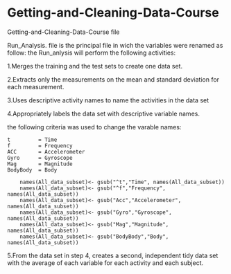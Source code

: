  # Getting-and-Cleaning-Data-Course
 
  Getting-and-Cleaning-Data-Course file
  		  
 Run_Analysis. file is the principal file in wich the variables were renamed as follow:
 the Run_anlysis will perform the following activities:
 
 1.Merges the training and the test sets to create one data set.
 
 2.Extracts only the measurements on the mean and standard deviation for each measurement.
 
 3.Uses descriptive activity names to name the activities in the data set
 
 4.Appropriately labels the data set with descriptive variable names.
 
 the following criteria was used to change the varable names:
 
    t         = Time
    f         = Frequency
    ACC       = Accelerometer
    Gyro      = Gyroscope
    Mag       = Magnitude
    BodyBody  = Body

        names(All_data_subset)<- gsub("^t","Time", names(All_data_subset)) 
        names(All_data_subset)<- gsub("^f","Frequency", names(All_data_subset))
        names(All_data_subset)<- gsub("Acc","Accelerometer", names(All_data_subset))
        names(All_data_subset)<- gsub("Gyro","Gyroscope", names(All_data_subset))
        names(All_data_subset)<- gsub("Mag","Magnitude", names(All_data_subset))
        names(All_data_subset)<- gsub("BodyBody","Body", names(All_data_subset))
        

 5.From the data set in step 4, creates a second, independent tidy data set with the average of each variable for each activity and each subject.

